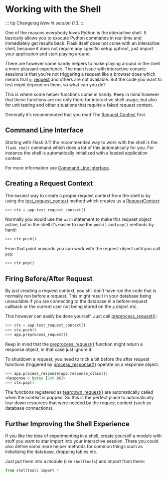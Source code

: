 # Working with the Shell

::: tip Changelog
*New in version 0.3.*
:::

One of the reasons everybody loves Python is the interactive shell. It basically allows you to execute Python commands in real time and immediately get results back. Flask itself does not come with an interactive shell, because it does not require any specific setup upfront, just import your application and start playing around.

There are however some handy helpers to make playing around in the shell a more pleasant experience. The main issue with interactive console sessions is that you’re not triggering a request like a browser does which means that `g`, [request](https://flask.palletsprojects.com/en/2.3.x/api/#flask.request) and others are not available. But the code you want to test might depend on them, so what can you do?

This is where some helper functions come in handy. Keep in mind however that these functions are not only there for interactive shell usage, but also for unit testing and other situations that require a faked request context.

Generally it’s recommended that you read The [Request Context](https://flask.palletsprojects.com/en/2.3.x/reqcontext/) first.

## Command Line Interface

Starting with Flask 0.11 the recommended way to work with the shell is the `flask shell` command which does a lot of this automatically for you. For instance the shell is automatically initialized with a loaded application context.

For more information see [Command Line Interface](https://flask.palletsprojects.com/en/2.3.x/cli/).

## Creating a Request Context

The easiest way to create a proper request context from the shell is by using the [test_request_context](https://flask.palletsprojects.com/en/2.3.x/api/#flask.Flask.test_request_context) method which creates us a [RequestContext](https://flask.palletsprojects.com/en/2.3.x/api/#flask.ctx.RequestContext):

```python
>>> ctx = app.test_request_context()
```

Normally you would use the `with` statement to make this request object active, but in the shell it’s easier to use the `push()` and `pop()` methods by hand:

```python
>>> ctx.push()
```

From that point onwards you can work with the request object until you call `pop`:

```python
>>> ctx.pop()
```

## Firing Before/After Request

By just creating a request context, you still don’t have run the code that is normally run before a request. This might result in your database being unavailable if you are connecting to the database in a before-request callback or the current user not being stored on the `g` object etc.

This however can easily be done yourself. Just call [preprocess_request()](https://flask.palletsprojects.com/en/2.3.x/api/#flask.Flask.preprocess_request):

```python
>>> ctx = app.test_request_context()
>>> ctx.push()
>>> app.preprocess_request()
```

Keep in mind that the [preprocess_request()](https://flask.palletsprojects.com/en/2.3.x/api/#flask.Flask.preprocess_request) function might return a response object, in that case just ignore it.

To shutdown a request, you need to trick a bit before the after request functions (triggered by [process_response()](https://flask.palletsprojects.com/en/2.3.x/api/#flask.Flask.process_response)) operate on a response object:

```python
>>> app.process_response(app.response_class())
<Response 0 bytes [200 OK]>
>>> ctx.pop()
```

The functions registered as [teardown_request()](https://flask.palletsprojects.com/en/2.3.x/api/#flask.Flask.teardown_request) are automatically called when the context is popped. So this is the perfect place to automatically tear down resources that were needed by the request context (such as database connections).

## Further Improving the Shell Experience

If you like the idea of experimenting in a shell, create yourself a module with stuff you want to star import into your interactive session. There you could also define some more helper methods for common things such as initializing the database, dropping tables etc.

Just put them into a module (like `shelltools`) and import from there:

```python
from shelltools import *
```
